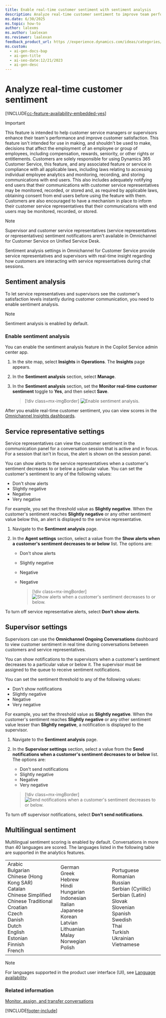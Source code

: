 ```yaml
---
title: Enable real-time customer sentiment with sentiment analysis
description: Analyze real-time customer sentiment to improve team performance and customer satisfaction.
ms.date: 6/30/2025
ms.topic: how-to
author: lalexms
ms.author: laalexan
ms.reviewer: laalexan
feedback_product_url: https //experience.dynamics.com/ideas/categories/list/?category=a7f4a807-de3b-eb11-a813-000d3a579c38&forum=b68e50a6-88d9-e811-a96b-000d3a1be7ad
ms.custom:
  - ai-gen-docs-bap
  - ai-gen-title
  - ai-seo-date:12/21/2023
  - ai-gen-desc
---
```


# Analyze real-time customer sentiment

[!INCLUDE[cc-feature-availability-embedded-yes](../../includes/cc-feature-availability.md)]


> [!IMPORTANT]
> This feature is intended to help customer service managers or supervisors enhance their team's performance and improve customer satisfaction. This feature isn't intended for use in making, and shouldn't be used to make, decisions that affect the employment of an employee or group of employees, including compensation, rewards, seniority, or other rights or entitlements. Customers are solely responsible for using Dynamics 365 Customer Service, this feature, and any associated feature or service in compliance with all applicable laws, including laws relating to accessing individual employee analytics and monitoring, recording, and storing communications with end users. This also includes adequately notifying end users that their communications with customer service representatives may be monitored, recorded, or stored and, as required by applicable laws, obtaining consent from end users before using the feature with them. Customers are also encouraged to have a mechanism in place to inform their customer service representatives that their communications with end users may be monitored, recorded, or stored.

> [!NOTE]
> Supervisor and customer service representatives (service representatives or representatives) sentiment notifications aren't available in Omnichannel for Customer Service on Unified Service Desk.

Sentiment analysis settings in Omnichannel for Customer Service provide service representatives and supervisors with real-time insight regarding how customers are interacting with service representatives during chat sessions.

## Sentiment analysis

To let service representatives and supervisors see the customer's satisfaction levels instantly during customer communication, you need to enable sentiment analysis.

> [!NOTE]
> Sentiment analysis is enabled by default.

### Enable sentiment analysis

You can enable the sentiment analysis feature in the Copilot Service admin center app.

1. In the site map, select **Insights** in **Operations**. The **Insights** page appears.
1. In the **Sentiment analysis** section, select **Manage**.
1. In the **Sentiment analysis** section, set the **Monitor real-time customer sentiment** toggle to **Yes**, and then select **Save**.

    > [!div class=mx-imgBorder]
    > ![Enable sentiment analysis.](../media/monitor-real-time.png "Enable sentiment analysis")

After you enable real-time customer sentiment, you can view scores in the [Omnichannel Insights dashboards](../implement/configure-historical-sentiment-dashboard-supervisor.md).

## Service representative settings

Service representatives can view the customer sentiment in the communication panel for a conversation session that is active and in focus. For a session that isn't in focus, the alert is shown on the session panel.

You can show alerts to the service representatives when a customer's sentiment decreases to or below a particular value. You can set the customer's sentiment to any of the following values:

- Don't show alerts
- Slightly negative
- Negative
- Very negative

For example, you set the threshold value as **Slightly negative**. When the customer's sentiment reaches **Slightly negative** or any other sentiment value below this, an alert is displayed to the service representative.

1. Navigate to the **Sentiment analysis** page.
2. In the **Agent settings** section, select a value from the **Show alerts when a customer's sentiment decreases to or below** list. The options are:

    - Don't show alerts
    - Slightly negative
    - Negative
    - Negative

      > [!div class=mx-imgBorder]
      > ![Show alerts when a customer's sentiment decreases to or below.](../media/monitor-real-time-agent.png "Show alerts when a customer's sentiment decreases to or below")

To turn off service representative alerts, select **Don't show alerts**.

## Supervisor settings

Supervisors can use the **Omnichannel Ongoing Conversations** dashboard to view customer sentiment in real time during conversations between customers and service representatives.

You can show notifications to the supervisors when a customer's sentiment decreases to a particular value or below it. The supervisor must be assigned to the queue to receive sentiment notifications.

You can set the sentiment threshold to any of the following values:

- Don't show notifications
- Slightly negative
- Negative
- Very negative

For example, you set the threshold value as **Slightly negative**. When the customer's sentiment reaches **Slightly negative** or any other sentiment value lesser than **Slightly negative**, a notification is displayed to the supervisor.

1. Navigate to the **Sentiment analysis** page.
2. In the **Supervisor settings** section, select a value from the **Send notifications when a customer's sentiment decreases to or below** list. The options are:

    - Don't send notifications
    - Slightly negative
    - Negative
    - Very negative

    > [!div class=mx-imgBorder]
    > ![Send notifications when a customer's sentiment decreases to or below.](../media/monitor-real-time-supervisor.png "Send notifications when a customer's sentiment decreases to or below")

To turn off supervisor notifications, select **Don't send notifications**.

## Multilingual sentiment

Multilingual sentiment scoring is enabled by default. Conversations in more than 40 languages are scored. The languages listed in the following table are supported in the analytics features.

<table>
<tbody>
<colgroup span = "3">
<col width = "34%"></col>
<col width = "33%"></col>
<col width = "33%"></col>
</colgroup>
<tr>
<td>Arabic<br>
Bulgarian<br>
Chinese (Hong Kong SAR)<br>
Catalan<br>
Chinese Simplified<br>
Chinese Traditional<br>
Croatian<br>
Czech<br>
Danish<br>
Dutch<br>
English<br>
Estonian<br>
Finnish<br>
French<br>
</td>
<td>German<br>
Greek<br>
Hebrew<br>
Hindi<br>
Hungarian<br>
Indonesian<br>
Italian<br>
Japanese<br>
Korean<br>
Latvian<br>
Lithuanian<br>
Malay<br>
Norwegian<br>
Polish<br>
</td>
<td>Portuguese<br>
Romanian<br>
Russian<br>
Serbian (Cyrillic)<br>
Serbian (Latin)<br>
Slovak<br>
Slovenian<br>
Spanish<br>
Swedish<br>
Thai<br>
Turkish<br>
Ukrainian<br>
Vietnamese<br>
</td>
</tbody>
</table>

> [!NOTE]
> For languages supported in the product user interface (UI), see [Language availability](../implement/international-availability.md).

### Related information

[Monitor, assign, and transfer conversations](../use/monitor-conversations.md)


[!INCLUDE[footer-include](../../includes/footer-banner.md)]
